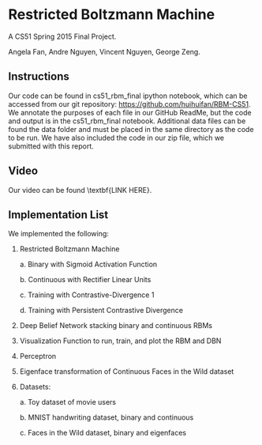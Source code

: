 # Restricted Boltzmann Machine

A CS51 Spring 2015 Final Project.

Angela Fan, Andre Nguyen, Vincent Nguyen, George Zeng.

## Instructions

Our code can be found in cs51_rbm_final ipython notebook, which can be accessed from our git repository: https://github.com/huihuifan/RBM-CS51. We annotate the purposes of each file in our GitHub ReadMe, but the code and output is in the cs51_rbm_final notebook. Additional data files can be found the data folder and must be placed in the same directory as the code to be run.  We have also included the code in our zip file, which we submitted with this report.

## Video

Our video can be found \textbf{LINK HERE}.

## Implementation List

We implemented the following:

1. Restricted Boltzmann Machine

    a. Binary with Sigmoid Activation Function

    b. Continuous with Rectifier Linear Units

    c. Training with Contrastive-Divergence 1

    d. Training with Persistent Contrastive Divergence

2. Deep Belief Network stacking binary and continuous RBMs

3. Visualization Function to run, train, and plot the RBM and DBN

4. Perceptron

5. Eigenface transformation of Continuous Faces in the Wild dataset

6. Datasets:

    a. Toy dataset of movie users

    b. MNIST handwriting dataset, binary and continuous

    c. Faces in the Wild dataset, binary and eigenfaces
